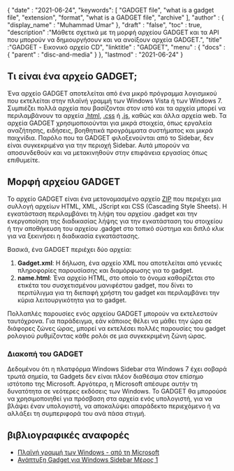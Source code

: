 {
  "date" : "2021-06-24",
  "keywords": [ "GADGET file", "what is a gadget file", "extension", "format", "what is a GADGET file", "archive" ],
  "author" : {
    "display_name" : "Muhammad Umar"
},
  "draft" : "false",
   "toc" : true,
  "description" :"Μάθετε σχετικά με τη μορφή αρχείου GADGET και τα API που μπορούν να δημιουργήσουν και να ανοίξουν αρχεία GADGET.",
  "title" :"GADGET - Εικονικό αρχείο CD",
  "linktitle" : "GADGET",
  "menu" : {
    "docs" : {
      "parent" : "disc-and-media"
}
},
  "lastmod" : "2021-06-24"
}

## Τι είναι ένα αρχείο GADGET;

Ένα αρχείο GADGET αποτελείται από ένα μικρό πρόγραμμα λογισμικού που εκτελείται στην πλαϊνή γραμμή των Windows Vista ή των Windows 7. Συμπιέζει πολλά αρχεία που βασίζονται στον ιστό και τα αρχεία μπορεί να περιλαμβάνουν τα αρχεία [.html](/el/web/html/), [.css](/el/web/css/) ή [.js](/el/web/js/), καθώς και άλλα αρχεία web. Τα αρχεία GADGET χρησιμοποιούνται για μικρά στοιχεία, όπως εργαλεία αναζήτησης, ειδήσεις, βοηθητικά προγράμματα συστήματος και μικρά παιχνίδια. Παρόλο που τα GADGET φιλοξενούνται από το Sidebar, δεν είναι συγκεκριμένα για την περιοχή Sidebar. Αυτά μπορούν να αποσυνδεθούν και να μετακινηθούν στην επιφάνεια εργασίας όπως επιθυμείτε.

## Μορφή αρχείου GADGET

Το αρχείο GADGET είναι ένα μετονομασμένο αρχείο [ZIP](/el/compression/zip/) που περιέχει μια συλλογή αρχείων HTML, XML, JScript και CSS (Cascading Style Sheets). Η εγκατάσταση περιλαμβάνει τη λήψη του αρχείου .gadget και την ενεργοποίηση της διαδικασίας λήψης για την εγκατάσταση του στοιχείου ή την αποθήκευση του αρχείου .gadget στο τοπικό σύστημα και διπλό κλικ για να ξεκινήσει η διαδικασία εγκατάστασης.

Βασικά, ένα GADGET περιέχει δύο αρχεία:

1. **Gadget.xml**: Η δήλωση, ένα αρχείο XML που αποτελείται από γενικές πληροφορίες παρουσίασης και διαμόρφωσης για το gadget.
2. **name.html**: Ένα αρχείο HTML, στο οποίο το όνομα καθορίζεται στο<name> ετικέτα του συσχετισμένου μανιφέστου gadget, που δίνει το περιτύλιγμα για τη διεπαφή χρήστη του gadget και περιλαμβάνει την κύρια λειτουργικότητα για το gadget.

Πολλαπλές παρουσίες ενός αρχείου GADGET μπορούν να εκτελεστούν ταυτόχρονα. Για παράδειγμα, εάν κάποιος θέλει να μάθει την ώρα σε διάφορες ζώνες ώρας, μπορεί να εκτελέσει πολλές παρουσίες του gadget ρολογιού ρυθμίζοντας κάθε ρολόι σε μια συγκεκριμένη ζώνη ώρας.

### Διακοπή του GADGET

Δεδομένου ότι η πλατφόρμα Windows Sidebar στα Windows 7 έχει σοβαρά τρωτά σημεία, τα Gadgets δεν είναι πλέον διαθέσιμα στον επίσημο ιστότοπο της Microsoft. Αργότερα, η Microsoft απέσυρε αυτήν τη δυνατότητα σε νεότερες εκδόσεις των Windows. Το GADGET θα μπορούσε να χρησιμοποιηθεί για πρόσβαση στα αρχεία ενός υπολογιστή, για να βλάψει έναν υπολογιστή, να αποκαλύψει απαράδεκτο περιεχόμενο ή να αλλάξει τη συμπεριφορά του ανά πάσα στιγμή.

## βιβλιογραφικές αναφορές

* [Πλαϊνή γραμμή των Windows - από τη Microsoft](https://learn.microsoft.com/en-us/previous-versions/windows/desktop/sidebar/-sidebar-entry)
* [Ανάπτυξη Gadget για Windows Sidebar Μέρος 1](https://learn.microsoft.com/en-us/previous-versions/windows/desktop/sidebar/-sidebar-overview-gdo)

